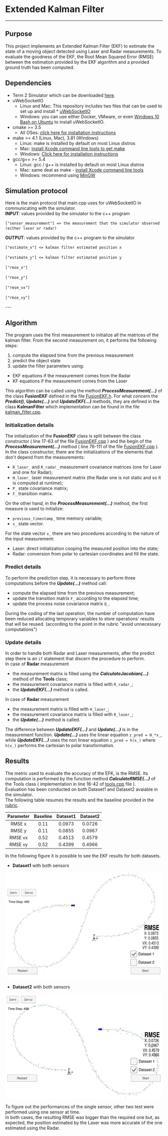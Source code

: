 # Extended Kalman Filter
---
## Purpose
This project implements an Extended Kalman Filter (EKF) to estimate the state of a moving object detected using Laser and Radar measurements. To evaluate the goodness of the EKF, the Root Mean Squared Error (RMSE) between the estimation provided by the EKF algorithm and a provided ground truth has been computed.

## Dependencies
* Term 2 Simulator which can be downloaded [here](https://github.com/udacity/self-driving-car-sim/releases).
* uWebSocketIO
  * Linux and Mac: This repository includes two files that can be used to set up and install * [uWebSocketIO](https://github.com/uWebSockets/uWebSockets)
  * Windows: you can use either Docker, VMware, or even [Windows 10 Bash on Ubuntu](https://www.howtogeek.com/249966/how-to-install-and-use-the-linux-bash-shell-on-windows-10/) to install uWebSocketIO.
* cmake >= 3.5
  * All OSes: [click here for installation instructions](https://cmake.org/install/)
* make >= 4.1 (Linux, Mac), 3.81 (Windows)
  * Linux: make is installed by default on most Linux distros
  * Mac: [install Xcode command line tools to get make](https://developer.apple.com/xcode/features/)
  * Windows: [Click here for installation instructions](http://gnuwin32.sourceforge.net/packages/make.htm)
* gcc/g++ >= 5.4
  * Linux: gcc / g++ is installed by default on most Linux distros
  * Mac: same deal as make - [install Xcode command line tools](https://developer.apple.com/xcode/features/)
  * Windows: recommend using [MinGW](http://www.mingw.org/)

## Simulation protocol
Here is the main protocol that main.cpp uses for uWebSocketIO in communicating with the simulator.\
**INPUT**: values provided by the simulator to the c++ program

    ["sensor_measurement"] => the measurement that the simulator observed (either laser or radar)
**OUTPUT**: values provided by the c++ program to the simulator

    ["estimate_x"] <= kalman filter estimated position x

    ["estimate_y"] <= kalman filter estimated position y

    ["rmse_x"]

    ["rmse_y"]

    ["rmse_vx"]

    ["rmse_vy"]

[//]: # (Image References)

[image1]: ./fig/Dataset1.PNG "Dataset1"
[image2]: ./fig/Dataset2.PNG "Dataset2"
    ---
## Algorithm
The program uses the first measurement to initialize all the matrices of the kalman filter. From the second measurement on, it performs the following steps:
1. compute the elapsed time from the previous measurement
2. predict the object state
3. update the filter parameters using:
  * EKF equations if the measurement comes from the Radar
  * KF equations if the measurement comes from the Laser

This algorithm can be called using the method ***ProcessMeasurement(...)*** of the class **FusionEKF** defined in the file [FusionEKF.h](src/FusionEKF.h).
For what concern the ***Predict()***, ***Update(...)*** and ***UpdateEKF(...)*** methods, they are defined in the class **KalmanFilter** which implementation can be found in the file [kalman_filter.cpp](src/kalman_filter.cpp).

### Initialization details
The initialization of the **FusionEKF** class is split between the class constructor ( line 17-63 of the file [FusionEKF.cpp](src/FusionEKF.cpp) ) and the begin of the ***ProcessMeasurement(...)*** method ( line 76-111 of the file [FusionEKF.cpp](src/FusionEKF.cpp) ).\
In the class constructor, there are the initializations of the elements that don't depend from the measurements:
* `R_laser_` and `R_radar_` measurement covariance matrices (one for Laser and one for Radar);
* `H_laser_` laser measurement matrix (the Radar one is not static and so it is computed at runtime);
* `P_` state covariance matrix;
* `F_` transition matrix.

On the other hand, in the ***ProcessMeasurement(...)*** method, the first measure is used to initialize:
* `previous_timestamp_` time memory variable;
* `x_` state vector.

For the state vector `x_` there are two procedures according to the nature of the input measurement:
* Laser: direct initialization cooping the measured position into the state;
* Radar: conversion from polar to cartesian coordinates and fill the state.

### Predict details
To perform the prediction step, it is necessary to perform three computations before the ***Update(...)*** method call:
* compute the elapsed time from the previous measurement;
* update the transition matrix `F_` according to the elapsed time;
* update the process noise covariance matrix `Q_`.

During the coding of the last operation, the number of computation have been reduced allocating temporary variables to store operations' results that will be reused. (according to the point in the rubric "avoid unnecessary computations")

### Update details
In order to handle both Radar and Laser measurements, after the predict step there is an `if` statement that discern the procedure to perform.\
In case of **Radar** measurement
* the measurement matrix is filled using the ***CalculateJacobian(...)*** method of the **Tools** class;
* the measurement covariance matrix is filled with `R_radar_`;
* the ***UpdateEKF(...)*** method is called.

In case of **Radar** measurement
* the measurement matrix is filled with `H_laser_`;
* the measurement covariance matrix is filled with `R_laser_`;
* the ***Update(...)*** method is called.

The difference between ***UpdateEKF(...)*** and ***Update(...)*** is in the measurement function.
***Update(...)*** uses the linear equation `z_pred = H_*x_`, while ***UpdateEKF(...)*** uses the non linear equation `z_pred = h(x_)` where `h(x_)` performs the cartesian to polar transformation.

## Results
The metric used to evaluate the accuracy of the EFK, is the RMSE. Its computation is performed by the function method ***CalculateRMSE(...)*** of the Tools class ( implementation in line 16-42 of [tools.cpp](src/tools.cpp) file ).\
Evaluation has been conducted on both Dataset1 and Dataset2 avaiable in the simulator.\
The following table resumes the results and the baseline provided in the [rubric](https://review.udacity.com/#!/rubrics/748/view).

|    Parameter    |    Baseline    |    Dataset1    |    Dataset2    |
|:---------------:|:--------------:|:--------------:|:--------------:|
|    RMSE x       |    0.11        |    0.0973      |    0.0726      |
|    RMSE y       |    0.11        |    0.0855      |    0.0967      |
|    RMSE vx      |    0.52        |    0.4513      |    0.4579      |
|    RMSE vy      |    0.52        |    0.4399      |    0.4966      |

In the following figure it is possible to see the EKF results for both datasets.
* **Dataset1** with both sensors

![alt text][image1]

* **Dataset2** with both sensors

![alt text][image2]

To figure out the performances of the single sensor, other two test were performed using one sensor at time.\
In both cases, the resulting RMSE was bigger than the required one but, as expected, the position estimated by the Laser was more accurate of the one estimated using the Radar.
